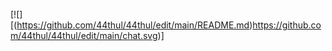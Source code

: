 [![][(https://github.com/44thul/44thul/edit/main/README.md)https://github.com/44thul/44thul/edit/main/chat.svg)]

